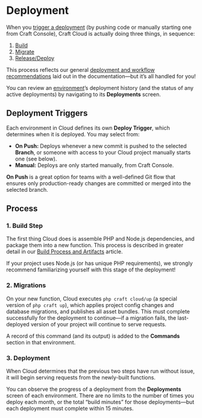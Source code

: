 # Deployment

When you [trigger a deployment](#deployment-triggers) (by pushing code or manually starting one from Craft Console), Craft Cloud is actually doing three things, in sequence:

1. [Build](#1-build-step)
2. [Migrate](#2-migrations)
3. [Release/Deploy](#3-deployment)

This process reflects our general [deployment and workflow recommendations](/5.x/deploy.html) laid out in the documentation—but it’s all handled for you!

You can review an [environment](environments.md)’s deployment history (and the status of any active deployments) by navigating to its **Deployments** screen.

## Deployment Triggers

Each environment in Cloud defines its own **Deploy Trigger**, which determines when it is deployed. You may select from:

- **On Push:** Deploys whenever a new commit is pushed to the selected **Branch**, or someone with access to your Cloud project manually starts one (see below).
- **Manual:** Deploys are only started manually, from Craft Console.

**On Push** is a great option for teams with a well-defined Git flow that ensures only production-ready changes are committed or merged into the selected branch.

## Process

### 1. Build Step

The first thing Cloud does is assemble PHP and Node.js dependencies, and package them into a new function. This process is described in greater detail in our [Build Process and Artifacts](builds.md) article.

If your project uses Node.js (or has unique PHP requirements), we strongly recommend familiarizing yourself with this stage of the deployment!

### 2. Migrations

On your new function, Cloud executes `php craft cloud/up` (a special version of `php craft up`), which applies project config changes and database migrations, and publishes all asset bundles. This must complete successfully for the deployment to continue—if a migration fails, the last-deployed version of your project will continue to serve requests.

A record of this command (and its output) is added to the **Commands** section in that environment.

### 3. Deployment

When Cloud determines that the previous two steps have run without issue, it will begin serving requests from the newly-built functions.

You can observe the progress of a deployment from the **Deployments** screen of each environment. There are no limits to the number of times you deploy each month, or the total “build minutes” for those deployments—but each deployment must complete within 15 minutes.
